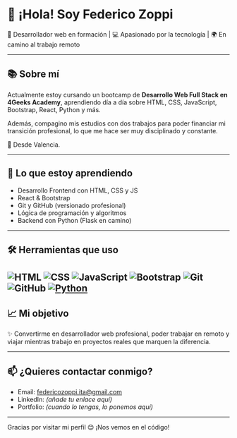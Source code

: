 # 👋 ¡Hola! Soy Federico Zoppi

🚀 Desarrollador web en formación | 💻 Apasionado por la tecnología | 🌍 En camino al trabajo remoto

---

## 📚 Sobre mí

Actualmente estoy cursando un bootcamp de **Desarrollo Web Full Stack en 4Geeks Academy**, aprendiendo día a día sobre HTML, CSS, JavaScript, Bootstrap, React, Python y más.

Además, compagino mis estudios con dos trabajos para poder financiar mi transición profesional, lo que me hace ser muy disciplinado y constante.

📍 Desde Valencia.

---

## 🧠 Lo que estoy aprendiendo

- Desarrollo Frontend con HTML, CSS y JS
- React & Bootstrap
- Git y GitHub (versionado profesional)
- Lógica de programación y algoritmos
- Backend con Python (Flask en camino)

---

## 🛠️ Herramientas que uso

![HTML](https://img.shields.io/badge/HTML5-E34F26?style=for-the-badge&logo=html5&logoColor=white)
![CSS](https://img.shields.io/badge/CSS3-1572B6?style=for-the-badge&logo=css3&logoColor=white)
![JavaScript](https://img.shields.io/badge/JavaScript-F7DF1E?style=for-the-badge&logo=javascript&logoColor=black)
![Bootstrap](https://img.shields.io/badge/Bootstrap-563D7C?style=for-the-badge&logo=bootstrap&logoColor=white)
![Git](https://img.shields.io/badge/Git-F05032?style=for-the-badge&logo=git&logoColor=white)
![GitHub](https://img.shields.io/badge/GitHub-000000?style=for-the-badge&logo=github&logoColor=white)
[![Python](https://img.shields.io/badge/Python-3776AB?style=for-the-badge&logo=python&logoColor=white)](https://www.python.org/)
---

## 📈 Mi objetivo

✨ Convertirme en desarrollador web profesional, poder trabajar en remoto y viajar mientras trabajo en proyectos reales que marquen la diferencia.

---

## 📫 ¿Quieres contactar conmigo?

- Email: federicozoppi.ita@gmail.com
- LinkedIn: *(añade tu enlace aquí)*
- Portfolio: *(cuando lo tengas, lo ponemos aquí)*

---

Gracias por visitar mi perfil 😊 ¡Nos vemos en el código!
